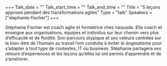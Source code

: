 +++
Talk_date = ""
Talk_start_time = ""
Talk_end_time = ""
Title = "5 leçons apprises pendant des transformations agiles"
Type = "talk"
Speakers = ["stephanie-fischer"]
+++

Stéphanie Fischer est coach agile et formatrice chez naquada. Elle coach et enseigne aux organisations, équipes et individus sur leur chemin vers plus d’efficacité et de fluidité. Son parcours atypique et ses valeurs centrées sur le bien-être de l’humain au travail l’ont conduite à éviter le dogmatisme pour s’adapter à tout type de contextes, IT ou business.
Stéphanie partagera ses retours d’expériences et les leçons qu’elles lui ont permis d’apprendre et de s’améliorer.